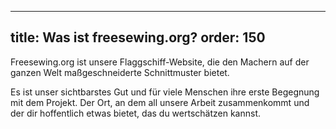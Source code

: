 ***

title: Was ist freesewing.org?
order: 150
----------

Freesewing.org ist unsere Flaggschiff-Website, die den Machern auf der ganzen Welt maßgeschneiderte Schnittmuster bietet.

Es ist unser sichtbarstes Gut und für viele Menschen ihre erste Begegnung mit dem Projekt. Der Ort, an dem all unsere Arbeit zusammenkommt und der dir hoffentlich etwas bietet, das du wertschätzen kannst.

